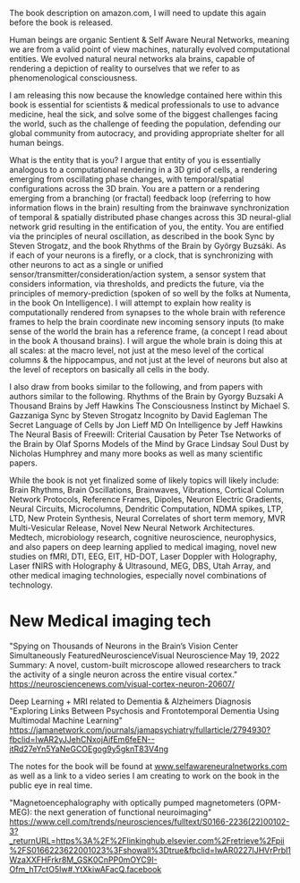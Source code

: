 The book description on amazon.com, I will need to update this again before the book is released.

Human beings are organic Sentient & Self Aware Neural Networks, meaning we are from a valid point of view machines, naturally evolved computational entities. We evolved natural neural networks ala brains, capable of rendering a depiction of reality to ourselves that we refer to as phenomenological consciousness.

I am releasing this now because the knowledge contained here within this book is essential for scientists & medical professionals to use to advance medicine, heal the sick, and solve some of the biggest challenges facing the world, such as the challenge of feeding the population, defending our global community from autocracy, and providing appropriate shelter for all human beings.

What is the entity that is you? I argue that entity of you is essentially analogous to a computational rendering in a 3D grid of cells, a rendering emerging from oscillating phase changes, with temporal/spatial configurations across the 3D brain. You are a pattern or a rendering emerging from a branching (or fractal) feedback loop (referring to how information flows in the brain) resulting from the brainwave synchronization of temporal & spatially distributed phase changes across this 3D neural-glial network grid resulting in the entification of you, the entity. You are entified via the principles of neural oscillation, as described in the book Sync by Steven Strogatz, and the book Rhythms of the Brain by György Buzsáki. As if each of your neurons is a firefly, or a clock, that is synchronizing with other neurons to act as a single or unified sensor/transmitter/consideration/action system, a sensor system that considers information, via thresholds, and predicts the future, via the principles of memory-prediction (spoken of so well by the folks at Numenta, in the book On Intelligence). I will attempt to explain how reality is computationally rendered from synapses to the whole brain with reference frames to help the brain coordinate new incoming sensory inputs (to make sense of the world the brain has a reference frame, (a concept I read about in the book A thousand brains). I will argue the whole brain is doing this at all scales: at the macro level, not just at the meso level of the cortical columns & the hippocampus, and not just at the level of neurons but also at the level of receptors on basically all cells in the body.

I also draw from books similar to the following, and from papers with authors similar to the following.
Rhythms of the Brain by Gyorgy Buzsaki
A Thousand Brains by Jeff Hawkins
The Consciousness Instinct by Michael S. Gazzaniga
Sync by Steven Strogatz
Incognito by David Eagleman
The Secret Language of Cells by Jon Lieff MD
On Intelligence by Jeff Hawkins
The Neural Basis of Freewill: Criterial Causation by Peter Tse
Networks of the Brain by Olaf Sporns
Models of the Mind by Grace Lindsay
Soul Dust by Nicholas Humphrey
and many more books as well as many scientific papers.

While the book is not yet finalized some of likely topics will likely include:
Brain Rhythms, Brain Oscillations, Brainwaves, Vibrations, Cortical Column Network Protocols, Reference Frames, Dipoles, Neuron Electric Gradients, Neural Circuits, Microcolumns, Dendritic Computation, NDMA spikes, LTP, LTD, New Protein Synthesis, Neural Correlates of short term memory, MVR Multi-Vesicular Release, Novel New Neural Network Architectures.
Medtech, microbiology research, cognitive neuroscience, neurophysics, and also papers on deep learning applied to medical imaging, novel new studies on fMRI, DTI, EEG, EIT, HD-DOT, Laser Doppler with Holography, Laser fNIRS with Holography & Ultrasound, MEG, DBS, Utah Array, and other medical imaging technologies, especially novel combinations of technology.

# New Medical imaging tech

"Spying on Thousands of Neurons in the Brain’s Vision Center Simultaneously
FeaturedNeuroscienceVisual Neuroscience·May 19, 2022
Summary: A novel, custom-built microscope allowed researchers to track the activity of a single neuron across the entire visual cortex."
https://neurosciencenews.com/visual-cortex-neuron-20607/

Deep Learning + MRI related to Dementia & Alzheimers Diagnosis
"Exploring Links Between Psychosis and Frontotemporal Dementia Using Multimodal Machine Learning"
https://jamanetwork.com/journals/jamapsychiatry/fullarticle/2794930?fbclid=IwAR2yJJehCNxojAifEm6feEN--itRd27eYn5YaNeGCOEgog9y5gknT83V4ng

The notes for the book will be found at www.selfawareneuralnetworks.com as well as a link to a video series I am creating to work on the book in the public eye in real time.


"Magnetoencephalography with optically pumped magnetometers (OPM-MEG): the next generation of functional neuroimaging"
https://www.cell.com/trends/neurosciences/fulltext/S0166-2236(22)00102-3?_returnURL=https%3A%2F%2Flinkinghub.elsevier.com%2Fretrieve%2Fpii%2FS0166223622001023%3Fshowall%3Dtrue&fbclid=IwAR0227lJHVrPrbl1WzaXXFHFrkr8M_GSK0CnPP0mOYC9I-Ofm_hT7ctO5Iw#.YtXkiwAFacQ.facebook